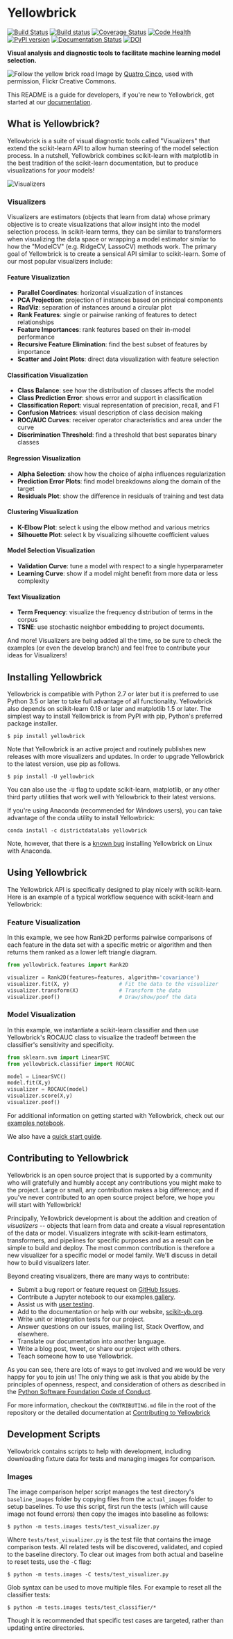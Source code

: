 # Yellowbrick

[![Build Status](https://travis-ci.org/DistrictDataLabs/yellowbrick.svg?branch=master)](https://travis-ci.org/DistrictDataLabs/yellowbrick)
[![Build status](https://ci.appveyor.com/api/projects/status/11abg00ollbdf4oy?svg=true)](https://ci.appveyor.com/project/districtdatalabs/yellowbrick)
[![Coverage Status](https://coveralls.io/repos/github/DistrictDataLabs/yellowbrick/badge.svg?branch=master)](https://coveralls.io/github/DistrictDataLabs/yellowbrick?branch=master)
[![Code Health](https://landscape.io/github/DistrictDataLabs/yellowbrick/master/landscape.svg?style=flat)](https://landscape.io/github/DistrictDataLabs/yellowbrick/master)
[![PyPI version](https://badge.fury.io/py/yellowbrick.svg)](https://badge.fury.io/py/yellowbrick)
[![Documentation Status](https://readthedocs.org/projects/yellowbrick/badge/?version=latest)](http://yellowbrick.readthedocs.io/en/latest/?badge=latest)
[![DOI](https://zenodo.org/badge/DOI/10.5281/zenodo.1206239.svg)](https://doi.org/10.5281/zenodo.1206239)

**Visual analysis and diagnostic tools to facilitate machine learning model selection.**

![Follow the yellow brick road](docs/images/yellowbrickroad.jpg)
Image by [Quatro Cinco](https://flic.kr/p/2Yj9mj), used with permission, Flickr Creative Commons.

This README is a guide for developers, if you're new to Yellowbrick, get started at our [documentation](http://www.scikit-yb.org/).

## What is Yellowbrick?

Yellowbrick is a suite of visual diagnostic tools called "Visualizers" that extend the scikit-learn API to allow human steering of the model selection process. In a nutshell, Yellowbrick combines scikit-learn with matplotlib in the best tradition of the scikit-learn documentation, but to produce visualizations for _your_ models!

![Visualizers](docs/images/visualizers.png)

### Visualizers

Visualizers are estimators (objects that learn from data) whose primary objective is to create visualizations that allow insight into the model selection process. In scikit-learn terms, they can be similar to transformers when visualizing the data space or wrapping a model estimator similar to how the "ModelCV" (e.g. RidgeCV, LassoCV) methods work. The primary goal of Yellowbrick is to create a sensical API similar to scikit-learn. Some of our most popular visualizers include:

#### Feature Visualization

- **Parallel Coordinates**: horizontal visualization of instances
- **PCA Projection**: projection of instances based on principal components
- **RadViz**: separation of instances around a circular plot
- **Rank Features**: single or pairwise ranking of features to detect relationships
- **Feature Importances**: rank features based on their in-model performance
- **Recursive Feature Elimination**: find the best subset of features by importance
- **Scatter and Joint Plots**: direct data visualization with feature selection

#### Classification Visualization

- **Class Balance**: see how the distribution of classes affects the model
- **Class Prediction Error**: shows error and support in classification
- **Classification Report**: visual representation of precision, recall, and F1
- **Confusion Matrices**: visual description of class decision making
- **ROC/AUC Curves**: receiver operator characteristics and area under the curve
- **Discrimination Threshold**: find a threshold that best separates binary classes

#### Regression Visualization

- **Alpha Selection**: show how the choice of alpha influences regularization
- **Prediction Error Plots**: find model breakdowns along the domain of the target
- **Residuals Plot**: show the difference in residuals of training and test data

#### Clustering Visualization

- **K-Elbow Plot**: select k using the elbow method and various metrics
- **Silhouette Plot**: select k by visualizing silhouette coefficient values

#### Model Selection Visualization

-  **Validation Curve**: tune a model with respect to a single hyperparameter
-  **Learning Curve**: show if a model might benefit from more data or less complexity

#### Text Visualization

- **Term Frequency**: visualize the frequency distribution of terms in the corpus
- **TSNE**: use stochastic neighbor embedding to project documents.

And more! Visualizers are being added all the time, so be sure to check the examples (or even the develop branch) and feel free to contribute your ideas for Visualizers!

## Installing Yellowbrick

Yellowbrick is compatible with Python 2.7 or later but it is preferred to use Python 3.5 or later to take full advantage of all functionality. Yellowbrick also depends on scikit-learn 0.18 or later and matplotlib 1.5 or later. The simplest way to install Yellowbrick is from PyPI with pip, Python's preferred package installer.

    $ pip install yellowbrick

Note that Yellowbrick is an active project and routinely publishes new releases with more visualizers and updates. In order to upgrade Yellowbrick to the latest version, use pip as follows.

    $ pip install -U yellowbrick

You can also use the `-U` flag to update scikit-learn, matplotlib, or any other third party utilities that work well with Yellowbrick to their latest versions.

If you're using Anaconda (recommended for Windows users), you can take advantage of the conda utility to install Yellowbrick:

    conda install -c districtdatalabs yellowbrick

Note, however, that there is a [known bug](https://github.com/DistrictDataLabs/yellowbrick/issues/205) installing Yellowbrick on Linux with Anaconda.

## Using Yellowbrick

The Yellowbrick API is specifically designed to play nicely with scikit-learn. Here is an example of a typical workflow sequence with scikit-learn and Yellowbrick:

### Feature Visualization

In this example, we see how Rank2D performs pairwise comparisons of each feature in the data set with a specific metric or algorithm and then returns them ranked as a lower left triangle diagram.

```python
from yellowbrick.features import Rank2D

visualizer = Rank2D(features=features, algorithm='covariance')
visualizer.fit(X, y)                # Fit the data to the visualizer
visualizer.transform(X)             # Transform the data
visualizer.poof()                   # Draw/show/poof the data
```

### Model Visualization

In this example, we instantiate a scikit-learn classifier and then use Yellowbrick's ROCAUC class to visualize the tradeoff between the classifier's sensitivity and specificity.

```python
from sklearn.svm import LinearSVC
from yellowbrick.classifier import ROCAUC

model = LinearSVC()
model.fit(X,y)
visualizer = ROCAUC(model)
visualizer.score(X,y)
visualizer.poof()
```

For additional information on getting started with Yellowbrick, check out our [examples notebook](https://github.com/DistrictDataLabs/yellowbrick/blob/develop/examples/examples.ipynb).

We also have a [quick start guide](https://github.com/DistrictDataLabs/yellowbrick/blob/master/docs/quickstart.rst).

## Contributing to Yellowbrick

Yellowbrick is an open source project that is supported by a community who will gratefully and humbly accept any contributions you might make to the project. Large or small, any contribution makes a big difference; and if you've never contributed to an open source project before, we hope you will start with Yellowbrick!

Principally, Yellowbrick development is about the addition and creation of *visualizers* -- objects that learn from data and create a visual representation of the data or model. Visualizers integrate with scikit-learn estimators, transformers, and pipelines for specific purposes and as a result can be simple to build and deploy. The most common contribution is therefore a new visualizer for a specific model or model family. We'll discuss in detail how to build visualizers later.

Beyond creating visualizers, there are many ways to contribute:

- Submit a bug report or feature request on [GitHub Issues](https://github.com/DistrictDataLabs/yellowbrick/issues).
- Contribute a Jupyter notebook to our examples[ gallery](https://github.com/DistrictDataLabs/yellowbrick/tree/develop/examples).
- Assist us with [user testing](http://www.scikit-yb.org/en/latest/evaluation.html).
- Add to the documentation or help with our website, [scikit-yb.org](http://www.scikit-yb.org).
- Write unit or integration tests for our project.
- Answer questions on our issues, mailing list, Stack Overflow, and elsewhere.
- Translate our documentation into another language.
- Write a blog post, tweet, or share our project with others.
- Teach someone how to use Yellowbrick.

As you can see, there are lots of ways to get involved and we would be very happy for you to join us! The only thing we ask is that you abide by the principles of openness, respect, and consideration of others as described in the [Python Software Foundation Code of Conduct](https://www.python.org/psf/codeofconduct/).

For more information, checkout the `CONTRIBUTING.md` file in the root of the repository or the detailed documentation at [Contributing to Yellowbrick](http://www.scikit-yb.org/en/latest/contributing.html)

## Development Scripts

Yellowbrick contains scripts to help with development, including downloading fixture data for tests and managing images for comparison.

### Images

The image comparison helper script manages the test directory's `baseline_images` folder by copying files from the `actual_images` folder to setup baselines. To use this script, first run the tests (which will cause image not found errors) then copy the images into baseline as follows:

```
$ python -m tests.images tests/test_visualizer.py
```

Where `tests/test_visualizer.py` is the test file that contains the image comparison tests. All related tests will be discovered, validated, and copied to the baseline directory. To clear out images from both actual and baseline to reset tests, use the `-C` flag:

```
$ python -m tests.images -C tests/test_visualizer.py
```

Glob syntax can be used to move multiple files. For example to reset all the classifier tests:

```
$ python -m tests.images tests/test_classifier/*   
```

Though it is recommended that specific test cases are targeted, rather than updating entire directories.
